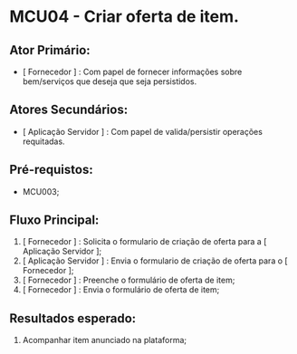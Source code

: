 # MCU04 - Criar oferta de item.

## Ator Primário:
- [ Fornecedor ] : Com papel de fornecer informações sobre bem/serviços que deseja que seja persistidos.

## Atores Secundários:
- [ Aplicação Servidor ] : Com papel de valida/persistir operações requitadas.

## Pré-requistos:
  - MCU003;

## Fluxo Principal:
  1)  [ Fornecedor ] : Solicita o formulario de criação de oferta para a [ Aplicação Servidor ];
  2)  [ Aplicação Servidor ] : Envia o formulario de criação de oferta para o [ Fornecedor ];
  3)  [ Fornecedor ] : Preenche o formulário de oferta de item;
  4)  [ Fornecedor ] : Envia o formulário de oferta de item;

## Resultados esperado:
  1) Acompanhar item anunciado na plataforma;